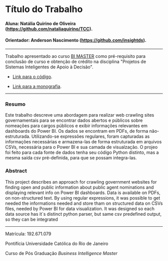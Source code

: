<!-- antes de enviar a versão final, solicitamos que todos os comentários, colocados para orientação ao aluno, sejam removidos do arquivo -->

# Título do Trabalho

#### Aluna: Natália Quirino de Oliveira (https://github.com/nataliaquirino/TCC).
#### Orientador: Anderson Nascimento (https://github.com/insightds).

---

Trabalho apresentado ao curso [BI MASTER](https://ica.puc-rio.ai/bi-master) como pré-requisito para conclusão de curso e obtenção de crédito na disciplina "Projetos de Sistemas Inteligentes de Apoio à Decisão".

- [Link para o código](https://github.com/nataliaquirino/TCC).

- [Link para a monografia](https://github.com/nataliaquirino/TCC/blob/main/TCC_Natalia_Quirino.pdf).

---

### Resumo

Este trabalho descreve uma abordagem para realizar web crawling sites governamentais para se encontrar dados abertos e públicos sobre nomeações para cargos públicos e exibir informações relevantes em dashboards do Power BI. Os dados se encontram em PDFs, de forma não-estruturada. Utilizando-se expressões regulares, foram capturadas as informações necessárias e armazena-las de forma estruturada em arquivos CSVs, necessária para o Power BI e sua camada de visualzação. O projeo foi feito para cada fonte de dados tenha seu código Python distinto, mas a mesma saída csv pré-definida, para que se possam integra-las.

### Abstract 

This project describes an approach for crawling government websites for finding open and public information about public agent nominations and displaying relevant info on Power BI dashboards. Data is available on PDFs, on non-structured text. By using regular expressions, it was possible to get needed the informations needed and store tham on structured data on CSVs files, needed by Power BI for data visualization. It was designed so each data source has it´s distinct python parser, but same csv predefined output, so they can be integrated

---

Matrícula: 192.671.079 

Pontifícia Universidade Católica do Rio de Janeiro

Curso de Pós Graduação *Business Intelligence Master*
